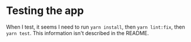 # Testing the app

When I test, it seems I need to run `yarn install`, then `yarn lint:fix`, then `yarn test`. This information isn't described in the README.
